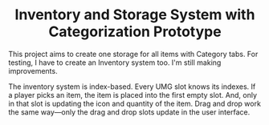 <h1 align="center">
  Inventory and Storage System with Categorization Prototype
</h1>

This project aims to create one storage for all items with Category tabs.
For testing, I have to create an Inventory system too. I'm still making improvements.

The inventory system is index-based. Every UMG slot knows its indexes.
If a player picks an item, the item is placed into the first empty slot.
And, only in that slot is updating the icon and quantity of the item.
Drag and drop work the same way—only the drag and drop slots update in the user interface.
